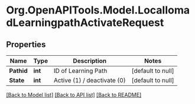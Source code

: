 # Org.OpenAPITools.Model.LocalIomadLearningpathActivateRequest

## Properties

Name | Type | Description | Notes
------------ | ------------- | ------------- | -------------
**Pathid** | **int** | ID of Learning Path | [default to null]
**State** | **int** | Active (1) / deactivate (0) | [default to null]

[[Back to Model list]](../README.md#documentation-for-models) [[Back to API list]](../README.md#documentation-for-api-endpoints) [[Back to README]](../README.md)

